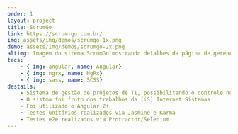 ```yaml
---
order: 1
layout: project
title: ScrumGo
link: https://scrum-go.com.br/
img: assets/img/demos/scrumgo-1x.png
demo: assets/img/demos/scrumgo-2x.png
altimg: Imagem do sitema ScrumGo mostrando detalhes da página de gerenciamente de projetos
tecs: 
    - { img: angular, name: Angular}
    - { img: ngrx, name: NgRx}
    - { img: sass, name: SCSS}
destails:
    - Sistema de gestão de projetos de TI, possibilitando o controle no fluxo de tarefas e gestão geral de projetos baseados no Scrum.
    - O sistma foi fruto dos trabalhos da [iS] Internet Sistemas
    - Foi utilizado o Angular 2+
    - Testes unitários realizados via Jasmine e Karma
    - Testes e2e realizados via Protractor/Selenium
---
```

